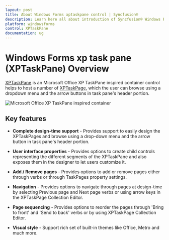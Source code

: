 ```yaml
---
layout: post
title: About Windows Forms xptaskpane control | Syncfusion®
description: Learn here all about introduction of Syncfusion® Windows Forms xptaskpane (XPTaskPane) control, its elements and more details.
platform: windowsforms
control: XPTaskPane 
documentation: ug
---
```


# Windows Forms xp task pane (XPTaskPane) Overview

[XPTaskPane](https://help.syncfusion.com/cr/windowsforms/Syncfusion.Windows.Forms.Tools.XPTaskPane.html) is an Microsoft Office XP TaskPane inspired container control helps to host a number of [XPTaskPage](https://help.syncfusion.com/cr/windowsforms/Syncfusion.Windows.Forms.Tools.XPTaskPage.html), which the user can browse using a dropdown menu and the arrow buttons in task pane's header portion. 

![Microsoft Office XP TaskPane inspired container](Overview_images/XPtaskPane_img1.png)

## Key features

* **Complete design-time support** - Provides support to easily design the XPTaskPages and browse using a drop-down menu and the arrow button in task pane's header portion.

* **User interface properties** - Provides options to create child controls representing the different segments of the XPTaskPane and also exposes them in the designer to let users customize it.

* **Add / Remove pages** - Provides options to add or remove pages either through verbs or through TaskPages property settings.

* **Navigation** - Provides options to navigate through pages at design-time by selecting Previous page and Next page verbs or using arrow keys in the XPTaskPage Collection Editor.

* **Page sequencing** - Provides options to reorder the pages through 'Bring to front' and 'Send to back' verbs or by using XPTaskPage Collection Editor.

* **Visual style** - Support rich set of built-in themes like Office, Metro and much more.






